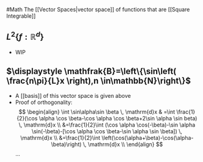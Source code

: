 #Math 
The [[Vector Spaces|vector space]] of functions that are [[Square Integrable]]
## $\displaystyle L^{2}\left\{ f:\mathbb{R}^{d} \right\}$
* WIP
## $\displaystyle \mathfrak{B}=\left\{\sin\left( \frac{n\pi}{L}x \right),n \in\mathbb{N}\right\}$
* A [[basis]] of this vector space is given above
* Proof of orthogonality:
$$
\begin{align}
\int \sin\alpha\sin \beta \, \mathrm{d}x & =\int \frac{1}{2}(\cos \alpha \cos \beta-\cos \alpha \cos \beta+2\sin \alpha \sin beta) \, \mathrm{d}x  \\
&=\frac{1}{2}\int (\cos \alpha \cos(-\beta)-\sin \alpha \sin(-\beta)-[\cos \alpha \cos \beta-\sin \alpha \sin \beta]) \, \mathrm{d}x  \\
&=\frac{1}{2}\int \left(\cos(\alpha+\beta)-\cos(\alpha-\beta)\right) \, \mathrm{d}x  \\
\end{align}
$$
...